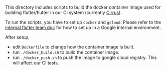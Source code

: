 This directory includes scripts to build the docker container image used for
building flutter/flutter in our CI system (currently [Cirrus](cirrus-ci.org)).

To run the scripts, you have to set up `docker` and `gcloud`. Please
refer to the [internal flutter team doc](go/flutter-team) for how to set up in a
Google internal environment.

After setup,
* edit `Dockerfile` to change how the container image is built.
* run `./docker_build.sh` to build the container image.
* run `./docker_push.sh` to push the image to google cloud registry. This will
  affect our CI tests.
